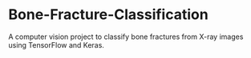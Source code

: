 # Bone-Fracture-Classification
A computer vision project to classify bone fractures from X-ray images using TensorFlow and Keras.
